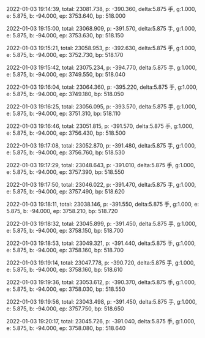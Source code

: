 2022-01-03 19:14:39, total: 23081.738, p: -390.360, delta:5.875 手, g:1.000, e: 5.875, b: -94.000, ep: 3753.640, bp: 518.000

2022-01-03 19:15:00, total: 23068.909, p: -391.570, delta:5.875 手, g:1.000, e: 5.875, b: -94.000, ep: 3753.630, bp: 518.150

2022-01-03 19:15:21, total: 23058.953, p: -392.630, delta:5.875 手, g:1.000, e: 5.875, b: -94.000, ep: 3752.730, bp: 518.170

2022-01-03 19:15:42, total: 23075.234, p: -394.770, delta:5.875 手, g:1.000, e: 5.875, b: -94.000, ep: 3749.550, bp: 518.040

2022-01-03 19:16:04, total: 23064.360, p: -395.220, delta:5.875 手, g:1.000, e: 5.875, b: -94.000, ep: 3749.180, bp: 518.050

2022-01-03 19:16:25, total: 23056.095, p: -393.570, delta:5.875 手, g:1.000, e: 5.875, b: -94.000, ep: 3751.310, bp: 518.110

2022-01-03 19:16:46, total: 23051.815, p: -391.570, delta:5.875 手, g:1.000, e: 5.875, b: -94.000, ep: 3756.430, bp: 518.500

2022-01-03 19:17:08, total: 23052.870, p: -391.480, delta:5.875 手, g:1.000, e: 5.875, b: -94.000, ep: 3756.760, bp: 518.530

2022-01-03 19:17:29, total: 23048.643, p: -391.010, delta:5.875 手, g:1.000, e: 5.875, b: -94.000, ep: 3757.390, bp: 518.550

2022-01-03 19:17:50, total: 23046.022, p: -391.470, delta:5.875 手, g:1.000, e: 5.875, b: -94.000, ep: 3757.490, bp: 518.620

2022-01-03 19:18:11, total: 23038.146, p: -391.550, delta:5.875 手, g:1.000, e: 5.875, b: -94.000, ep: 3758.210, bp: 518.720

2022-01-03 19:18:32, total: 23045.899, p: -391.450, delta:5.875 手, g:1.000, e: 5.875, b: -94.000, ep: 3758.150, bp: 518.700

2022-01-03 19:18:53, total: 23049.321, p: -391.440, delta:5.875 手, g:1.000, e: 5.875, b: -94.000, ep: 3758.160, bp: 518.700

2022-01-03 19:19:14, total: 23047.778, p: -390.720, delta:5.875 手, g:1.000, e: 5.875, b: -94.000, ep: 3758.160, bp: 518.610

2022-01-03 19:19:36, total: 23053.612, p: -390.370, delta:5.875 手, g:1.000, e: 5.875, b: -94.000, ep: 3758.030, bp: 518.550

2022-01-03 19:19:56, total: 23043.498, p: -391.450, delta:5.875 手, g:1.000, e: 5.875, b: -94.000, ep: 3757.750, bp: 518.650

2022-01-03 19:20:17, total: 23045.726, p: -391.040, delta:5.875 手, g:1.000, e: 5.875, b: -94.000, ep: 3758.080, bp: 518.640